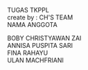 TUGAS TKPPL<br> 
create by : CH'S TEAM<br>
NAMA ANGGOTA

BOBY CHRISTYAWAN ZAI <br>
ANNISA PUSPITA SARI<br>	
FINA RAHAYU	<br>
ULAN MACHFRIANI <br>

